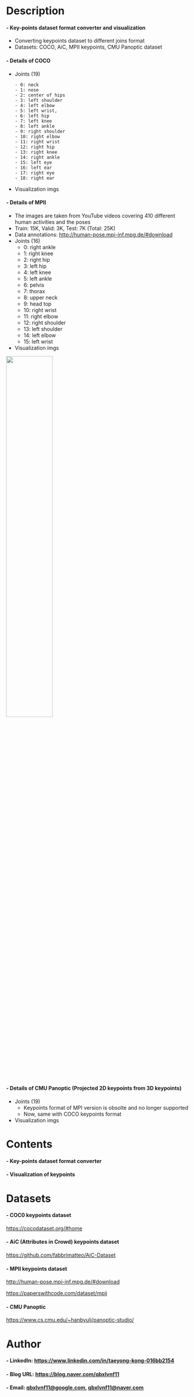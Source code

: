
Description
=============

#### - Key-points dataset format converter and visualization
  - Converting keypoints dataset to different joins format
  - Datasets: COCO, AiC, MPII keypoints, CMU Panoptic dataset

#### - Details of COCO
  - Joints (19)
    
    ```
    - 0: neck
    - 1: nose
    - 2: center of hips
    - 3: left shoulder
    - 4: left elbow
    - 5: left wrist,
    - 6: left hip
    - 7: left knee
    - 8: left ankle
    - 9: right shoulder
    - 10: right elbow
    - 11: right wrist
    - 12: right hip
    - 13: right knee
    - 14: right ankle
    - 15: left eye
    - 16: left ear
    - 17: right eye
    - 18: right ear
    ```
    
  - Visualization imgs

#### - Details of MPII
  - The images are taken from YouTube videos covering 410 different human activities and the poses
  - Train: 15K, Valid: 3K, Test: 7K (Total: 25K)
  - Data annotations: http://human-pose.mpi-inf.mpg.de/#download
  - Joints (16)
    - 0: right ankle
    - 1: right knee
    - 2: right hip
    - 3: left hip
    - 4: left knee
    - 5: left ankle
    - 6: pelvis
    - 7: thorax 
    - 8: upper neck
    - 9: head top
    - 10: right wrist
    - 11: right elbow
    - 12: right shoulder
    - 13: left shoulder
    - 14: left elbow
    - 15: left wrist
  - Visualization imgs
  
<img src="https://user-images.githubusercontent.com/52263269/202661901-41e34c4d-5dca-48e2-8885-4711c19f1d66.png" width="50%"></img>

#### - Details of CMU Panoptic (Projected 2D keypoints from 3D keypoints)
  - Joints (19)
    - Keypoints format of MPI version is obsolte and no longer supported
    - Now, same with COCO keypoints format
  - Visualization imgs

Contents
=============
#### - Key-points dataset format converter

#### - Visualization of keypoints

Datasets
=============

#### - COC0 keypoints dataset

https://cocodataset.org/#home

#### - AiC (Attributes in Crowd) keypoints dataset

https://github.com/fabbrimatteo/AiC-Dataset

#### - MPII keypoints dataset

http://human-pose.mpi-inf.mpg.de/#download

https://paperswithcode.com/dataset/mpii

#### - CMU Panoptic

https://www.cs.cmu.edu/~hanbyulj/panoptic-studio/

Author
=============

#### - LinkedIn: https://www.linkedin.com/in/taeyong-kong-016bb2154

#### - Blog URL: https://blog.naver.com/qbxlvnf11

#### - Email: qbxlvnf11@google.com, qbxlvnf11@naver.com

